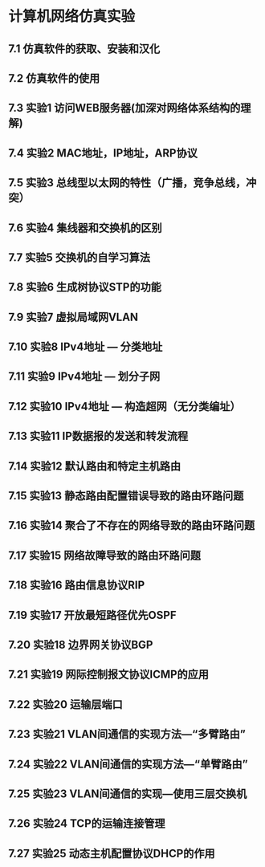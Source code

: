 # 计算机网络仿真实验

## 7.1 仿真软件的获取、安装和汉化

## 7.2 仿真软件的使用

## 7.3 实验1 访问WEB服务器(加深对网络体系结构的理解)

## 7.4 实验2 MAC地址，IP地址，ARP协议

## 7.5 实验3 总线型以太网的特性（广播，竞争总线，冲突）

## 7.6 实验4 集线器和交换机的区别

## 7.7 实验5 交换机的自学习算法

## 7.8 实验6 生成树协议STP的功能

## 7.9 实验7 虚拟局域网VLAN

## 7.10 实验8 IPv4地址 — 分类地址

## 7.11 实验9 IPv4地址 — 划分子网

## 7.12 实验10 IPv4地址 — 构造超网（无分类编址）

## 7.13 实验11 IP数据报的发送和转发流程

## 7.14 实验12 默认路由和特定主机路由

## 7.15 实验13 静态路由配置错误导致的路由环路问题

## 7.16 实验14 聚合了不存在的网络导致的路由环路问题

## 7.17 实验15 网络故障导致的路由环路问题

## 7.18 实验16 路由信息协议RIP

## 7.19 实验17 开放最短路径优先OSPF

## 7.20 实验18 边界网关协议BGP

## 7.21 实验19 网际控制报文协议ICMP的应用

## 7.22 实验20 运输层端口

## 7.23 实验21 VLAN间通信的实现方法—“多臂路由”

## 7.24 实验22 VLAN间通信的实现方法—“单臂路由”

## 7.25 实验23 VLAN间通信的实现—使用三层交换机

## 7.26 实验24 TCP的运输连接管理

## 7.27 实验25 动态主机配置协议DHCP的作用









